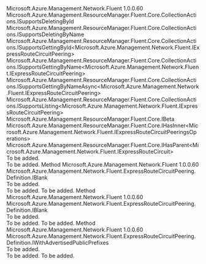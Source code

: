 <Type Name="IExpressRouteCircuitPeerings" FullName="Microsoft.Azure.Management.Network.Fluent.IExpressRouteCircuitPeerings">
  <TypeSignature Language="C#" Value="public interface IExpressRouteCircuitPeerings : Microsoft.Azure.Management.ResourceManager.Fluent.Core.CollectionActions.ISupportsDeletingById, Microsoft.Azure.Management.ResourceManager.Fluent.Core.CollectionActions.ISupportsDeletingByName, Microsoft.Azure.Management.ResourceManager.Fluent.Core.CollectionActions.ISupportsGettingById&lt;Microsoft.Azure.Management.Network.Fluent.IExpressRouteCircuitPeering&gt;, Microsoft.Azure.Management.ResourceManager.Fluent.Core.CollectionActions.ISupportsGettingByName&lt;Microsoft.Azure.Management.Network.Fluent.IExpressRouteCircuitPeering&gt;, Microsoft.Azure.Management.ResourceManager.Fluent.Core.CollectionActions.ISupportsGettingByNameAsync&lt;Microsoft.Azure.Management.Network.Fluent.IExpressRouteCircuitPeering&gt;, Microsoft.Azure.Management.ResourceManager.Fluent.Core.CollectionActions.ISupportsListing&lt;Microsoft.Azure.Management.Network.Fluent.IExpressRouteCircuitPeering&gt;, Microsoft.Azure.Management.ResourceManager.Fluent.Core.IBeta, Microsoft.Azure.Management.ResourceManager.Fluent.Core.IHasInner&lt;Microsoft.Azure.Management.Network.Fluent.IExpressRouteCircuitPeeringsOperations&gt;, Microsoft.Azure.Management.ResourceManager.Fluent.Core.IHasParent&lt;Microsoft.Azure.Management.Network.Fluent.IExpressRouteCircuit&gt;" />
  <TypeSignature Language="ILAsm" Value=".class public interface auto ansi abstract IExpressRouteCircuitPeerings implements class Microsoft.Azure.Management.ResourceManager.Fluent.Core.CollectionActions.ISupportsDeletingById, class Microsoft.Azure.Management.ResourceManager.Fluent.Core.CollectionActions.ISupportsDeletingByName, class Microsoft.Azure.Management.ResourceManager.Fluent.Core.CollectionActions.ISupportsGettingById`1&lt;class Microsoft.Azure.Management.Network.Fluent.IExpressRouteCircuitPeering&gt;, class Microsoft.Azure.Management.ResourceManager.Fluent.Core.CollectionActions.ISupportsGettingByName`1&lt;class Microsoft.Azure.Management.Network.Fluent.IExpressRouteCircuitPeering&gt;, class Microsoft.Azure.Management.ResourceManager.Fluent.Core.CollectionActions.ISupportsGettingByNameAsync`1&lt;class Microsoft.Azure.Management.Network.Fluent.IExpressRouteCircuitPeering&gt;, class Microsoft.Azure.Management.ResourceManager.Fluent.Core.CollectionActions.ISupportsListing`1&lt;class Microsoft.Azure.Management.Network.Fluent.IExpressRouteCircuitPeering&gt;, class Microsoft.Azure.Management.ResourceManager.Fluent.Core.IBeta, class Microsoft.Azure.Management.ResourceManager.Fluent.Core.IHasInner`1&lt;class Microsoft.Azure.Management.Network.Fluent.IExpressRouteCircuitPeeringsOperations&gt;, class Microsoft.Azure.Management.ResourceManager.Fluent.Core.IHasParent`1&lt;class Microsoft.Azure.Management.Network.Fluent.IExpressRouteCircuit&gt;" />
  <TypeSignature Language="DocId" Value="T:Microsoft.Azure.Management.Network.Fluent.IExpressRouteCircuitPeerings" />
  <TypeSignature Language="VB.NET" Value="Public Interface IExpressRouteCircuitPeerings&#xA;Implements IBeta, IHasInner(Of IExpressRouteCircuitPeeringsOperations), IHasParent(Of IExpressRouteCircuit), ISupportsDeletingById, ISupportsDeletingByName, ISupportsGettingById(Of IExpressRouteCircuitPeering), ISupportsGettingByName(Of IExpressRouteCircuitPeering), ISupportsGettingByNameAsync(Of IExpressRouteCircuitPeering), ISupportsListing(Of IExpressRouteCircuitPeering)" />
  <TypeSignature Language="F#" Value="type IExpressRouteCircuitPeerings = interface&#xA;    interface IBeta&#xA;    interface ISupportsListing&lt;IExpressRouteCircuitPeering&gt;&#xA;    interface ISupportsGettingByName&lt;IExpressRouteCircuitPeering&gt;&#xA;    interface ISupportsGettingById&lt;IExpressRouteCircuitPeering&gt;&#xA;    interface ISupportsGettingByNameAsync&lt;IExpressRouteCircuitPeering&gt;&#xA;    interface ISupportsDeletingByName&#xA;    interface ISupportsDeletingById&#xA;    interface IHasInner&lt;IExpressRouteCircuitPeeringsOperations&gt;&#xA;    interface IHasParent&lt;IExpressRouteCircuit&gt;" />
  <AssemblyInfo>
    <AssemblyName>Microsoft.Azure.Management.Network.Fluent</AssemblyName>
    <AssemblyVersion>1.0.0.60</AssemblyVersion>
  </AssemblyInfo>
  <Interfaces>
    <Interface>
      <InterfaceName>Microsoft.Azure.Management.ResourceManager.Fluent.Core.CollectionActions.ISupportsDeletingById</InterfaceName>
    </Interface>
    <Interface>
      <InterfaceName>Microsoft.Azure.Management.ResourceManager.Fluent.Core.CollectionActions.ISupportsDeletingByName</InterfaceName>
    </Interface>
    <Interface>
      <InterfaceName>Microsoft.Azure.Management.ResourceManager.Fluent.Core.CollectionActions.ISupportsGettingById&lt;Microsoft.Azure.Management.Network.Fluent.IExpressRouteCircuitPeering&gt;</InterfaceName>
    </Interface>
    <Interface>
      <InterfaceName>Microsoft.Azure.Management.ResourceManager.Fluent.Core.CollectionActions.ISupportsGettingByName&lt;Microsoft.Azure.Management.Network.Fluent.IExpressRouteCircuitPeering&gt;</InterfaceName>
    </Interface>
    <Interface>
      <InterfaceName>Microsoft.Azure.Management.ResourceManager.Fluent.Core.CollectionActions.ISupportsGettingByNameAsync&lt;Microsoft.Azure.Management.Network.Fluent.IExpressRouteCircuitPeering&gt;</InterfaceName>
    </Interface>
    <Interface>
      <InterfaceName>Microsoft.Azure.Management.ResourceManager.Fluent.Core.CollectionActions.ISupportsListing&lt;Microsoft.Azure.Management.Network.Fluent.IExpressRouteCircuitPeering&gt;</InterfaceName>
    </Interface>
    <Interface>
      <InterfaceName>Microsoft.Azure.Management.ResourceManager.Fluent.Core.IBeta</InterfaceName>
    </Interface>
    <Interface>
      <InterfaceName>Microsoft.Azure.Management.ResourceManager.Fluent.Core.IHasInner&lt;Microsoft.Azure.Management.Network.Fluent.IExpressRouteCircuitPeeringsOperations&gt;</InterfaceName>
    </Interface>
    <Interface>
      <InterfaceName>Microsoft.Azure.Management.ResourceManager.Fluent.Core.IHasParent&lt;Microsoft.Azure.Management.Network.Fluent.IExpressRouteCircuit&gt;</InterfaceName>
    </Interface>
  </Interfaces>
  <Docs>
    <summary>To be added.</summary>
    <remarks>To be added.</remarks>
  </Docs>
  <Members>
    <Member MemberName="DefineAzurePrivatePeering">
      <MemberSignature Language="C#" Value="public Microsoft.Azure.Management.Network.Fluent.ExpressRouteCircuitPeering.Definition.IBlank DefineAzurePrivatePeering ();" />
      <MemberSignature Language="ILAsm" Value=".method public hidebysig newslot virtual instance class Microsoft.Azure.Management.Network.Fluent.ExpressRouteCircuitPeering.Definition.IBlank DefineAzurePrivatePeering() cil managed" />
      <MemberSignature Language="DocId" Value="M:Microsoft.Azure.Management.Network.Fluent.IExpressRouteCircuitPeerings.DefineAzurePrivatePeering" />
      <MemberSignature Language="VB.NET" Value="Public Function DefineAzurePrivatePeering () As IBlank" />
      <MemberSignature Language="F#" Value="abstract member DefineAzurePrivatePeering : unit -&gt; Microsoft.Azure.Management.Network.Fluent.ExpressRouteCircuitPeering.Definition.IBlank" Usage="iExpressRouteCircuitPeerings.DefineAzurePrivatePeering " />
      <MemberType>Method</MemberType>
      <AssemblyInfo>
        <AssemblyName>Microsoft.Azure.Management.Network.Fluent</AssemblyName>
        <AssemblyVersion>1.0.0.60</AssemblyVersion>
      </AssemblyInfo>
      <ReturnValue>
        <ReturnType>Microsoft.Azure.Management.Network.Fluent.ExpressRouteCircuitPeering.Definition.IBlank</ReturnType>
      </ReturnValue>
      <Parameters />
      <Docs>
        <summary>To be added.</summary>
        <returns>To be added.</returns>
        <remarks>To be added.</remarks>
      </Docs>
    </Member>
    <Member MemberName="DefineAzurePublicPeering">
      <MemberSignature Language="C#" Value="public Microsoft.Azure.Management.Network.Fluent.ExpressRouteCircuitPeering.Definition.IBlank DefineAzurePublicPeering ();" />
      <MemberSignature Language="ILAsm" Value=".method public hidebysig newslot virtual instance class Microsoft.Azure.Management.Network.Fluent.ExpressRouteCircuitPeering.Definition.IBlank DefineAzurePublicPeering() cil managed" />
      <MemberSignature Language="DocId" Value="M:Microsoft.Azure.Management.Network.Fluent.IExpressRouteCircuitPeerings.DefineAzurePublicPeering" />
      <MemberSignature Language="VB.NET" Value="Public Function DefineAzurePublicPeering () As IBlank" />
      <MemberSignature Language="F#" Value="abstract member DefineAzurePublicPeering : unit -&gt; Microsoft.Azure.Management.Network.Fluent.ExpressRouteCircuitPeering.Definition.IBlank" Usage="iExpressRouteCircuitPeerings.DefineAzurePublicPeering " />
      <MemberType>Method</MemberType>
      <AssemblyInfo>
        <AssemblyName>Microsoft.Azure.Management.Network.Fluent</AssemblyName>
        <AssemblyVersion>1.0.0.60</AssemblyVersion>
      </AssemblyInfo>
      <ReturnValue>
        <ReturnType>Microsoft.Azure.Management.Network.Fluent.ExpressRouteCircuitPeering.Definition.IBlank</ReturnType>
      </ReturnValue>
      <Parameters />
      <Docs>
        <summary>To be added.</summary>
        <returns>To be added.</returns>
        <remarks>To be added.</remarks>
      </Docs>
    </Member>
    <Member MemberName="DefineMicrosoftPeering">
      <MemberSignature Language="C#" Value="public Microsoft.Azure.Management.Network.Fluent.ExpressRouteCircuitPeering.Definition.IWithAdvertisedPublicPrefixes DefineMicrosoftPeering ();" />
      <MemberSignature Language="ILAsm" Value=".method public hidebysig newslot virtual instance class Microsoft.Azure.Management.Network.Fluent.ExpressRouteCircuitPeering.Definition.IWithAdvertisedPublicPrefixes DefineMicrosoftPeering() cil managed" />
      <MemberSignature Language="DocId" Value="M:Microsoft.Azure.Management.Network.Fluent.IExpressRouteCircuitPeerings.DefineMicrosoftPeering" />
      <MemberSignature Language="VB.NET" Value="Public Function DefineMicrosoftPeering () As IWithAdvertisedPublicPrefixes" />
      <MemberSignature Language="F#" Value="abstract member DefineMicrosoftPeering : unit -&gt; Microsoft.Azure.Management.Network.Fluent.ExpressRouteCircuitPeering.Definition.IWithAdvertisedPublicPrefixes" Usage="iExpressRouteCircuitPeerings.DefineMicrosoftPeering " />
      <MemberType>Method</MemberType>
      <AssemblyInfo>
        <AssemblyName>Microsoft.Azure.Management.Network.Fluent</AssemblyName>
        <AssemblyVersion>1.0.0.60</AssemblyVersion>
      </AssemblyInfo>
      <ReturnValue>
        <ReturnType>Microsoft.Azure.Management.Network.Fluent.ExpressRouteCircuitPeering.Definition.IWithAdvertisedPublicPrefixes</ReturnType>
      </ReturnValue>
      <Parameters />
      <Docs>
        <summary>To be added.</summary>
        <returns>To be added.</returns>
        <remarks>To be added.</remarks>
      </Docs>
    </Member>
  </Members>
</Type>